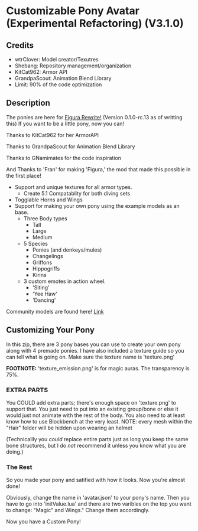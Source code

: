 # Customizable Pony Avatar (Experimental Refactoring) (V3.1.0)
## Credits
 - wtrClover: Model creator/Texutres
 - Shebang: Repository management/organization
 - KitCat962: Armor API
 - GrandpaScout: Animation Blend Library
 - Limit: 90% of the code optimization
 
## Description
The ponies are here for [Figura Rewrite!](https://modrinth.com/mod/figura) (Version 0.1.0-rc.13 as of writting this) If you want to be a little pony, now you can!

Thanks to KitCat962 for her ArmorAPI

Thanks to GrandpaScout for Animation Blend Library

Thanks to GNamimates for the code inspiration

And Thanks to 'Fran' for making 'Figura,' the mod that made this possible in the first place!

- Support and unique textures for all armor types.
   - Create 5.1 Compatablity for both diving sets
- Togglable Horns and Wings
- Support for making your own pony using the example models as an base.
   - Three Body types
     - Tall
     - Large
     - Medium
  - 5 Species
    - Ponies (and donkeys/mules)
    - Changelings
    - Griffons
    - Hippogriffs
    - Kirins
  - 3 custom emotes in action wheel.
    - 'Siting'
    - 'Yee Haw'
    - 'Dancing'

Community models are found here! [Link](https://github.com/Coney-Poney/figura-ponies-community)

## Customizing Your Pony

In this zip, there are 3 pony bases you can use to create your own pony along with 4 premade ponies. I have also included a texture guide so you can tell what is going on. Make sure the texture name is 'texture.png'

**FOOTNOTE:** 'texture_emission.png' is for magic auras. The transparency is 75%.

### EXTRA PARTS

You COULD add extra parts; there's enough space on 'texture.png' to support that. You just need to put into an existing group/bone or else it would just not animate with the rest of the body. You also need to at least know how to use Blockbench at the very least.
NOTE: every mesh within the "Hair" folder will be hidden upon wearing an helmet

(Technicallly you *could* replace entire parts just as long you keep the same bone structures, but I do *not* recommend it unless you know what you are doing.)

### The Rest

So you made your pony and satified with how it looks. Now you're almost done!

Obviously, change the name in 'avatar.json' to your pony's name. Then you have to go into 'initValue.lua' and there are two varibles on the top you want to change: "Magic" and Wings." Change them accordingly.

Now you have a Custom Pony!

